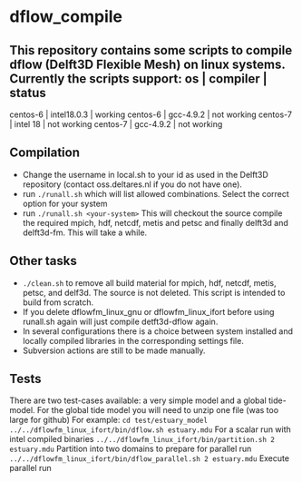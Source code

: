 # dflow_compile
This repository contains some scripts to compile dflow (Delft3D Flexible Mesh) on linux systems.
Currently the scripts support:
os       | compiler    | status
-----
centos-6 | intel18.0.3 | working
centos-6 | gcc-4.9.2   | not working
centos-7 | intel 18    | not working
centos-7 | gcc-4.9.2   | not working 

## Compilation
- Change the username in local.sh to your id as used in the Delft3D repository (contact oss.deltares.nl if you do not have one).
- run `./runall.sh` which will list allowed combinations. Select the correct option for your system 
- run `./runall.sh <your-system>` 
  This will checkout the source compile the required mpich, hdf, netcdf, metis and petsc and finally delft3d and delft3d-fm. This will take a while.
  
## Other tasks
- `./clean.sh` to remove all build material for mpich, hdf, netcdf, metis, petsc, and delf3d. The source is not deleted. This script is intended to build from scratch.
- If you delete dflowfm_linux_gnu or dflowfm_linux_ifort before using runall.sh again will just compile detft3d-dflow again.
- In several configurations there is a choice between system installed and locally compiled libraries in the corresponding settings file.
- Subversion actions are still to be made manually.

## Tests
There are two test-cases available: a very simple model and a global tide-model. For the global tide model you will need to unzip one file (was too large for github)
For example:
`cd test/estuary_model`
`../../dflowfm_linux_ifort/bin/dflow.sh estuary.mdu` For a scalar run with intel compiled binaries
`../../dflowfm_linux_ifort/bin/partition.sh 2 estuary.mdu` Partition into two domains to prepare for parallel run
`../../dflowfm_linux_ifort/bin/dflow_parallel.sh 2 estuary.mdu` Execute parallel run


